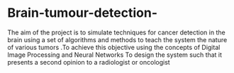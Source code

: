 # Brain-tumour-detection-
The aim of the project is to simulate techniques for cancer detection in the brain using a set of algorithms and methods to teach the system the nature of various tumors .To achieve this objective using the concepts of Digital Image Processing and Neural Networks  To design the system such that it presents a second opinion to a radiologist or oncologist
